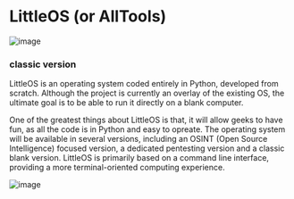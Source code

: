 # LittleOS (or AllTools)

![image](https://github.com/dainci/LittleOS/assets/91798430/3ce98af0-61d1-49bd-823e-ecf55414a3b7)

### classic version

LittleOS is an operating system coded entirely in Python, developed from scratch. Although the project is currently an overlay of the existing OS, the ultimate goal is to be able to run it directly on a blank computer.

One of the greatest things about LittleOS is that, it will allow geeks to have fun, as all the code is in Python and easy to opreate. The operating system will be available in several versions, including an OSINT (Open Source Intelligence) focused version, a dedicated pentesting version and a classic blank version. LittleOS is primarily based on a command line interface, providing a more terminal-oriented computing experience.

![image](https://github.com/dainci/LittleOS/assets/91798430/7326afa3-3720-46bf-bfab-5b6fb1807a23)


